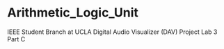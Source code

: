 # Arithmetic_Logic_Unit
IEEE Student Branch at UCLA Digital Audio Visualizer (DAV) Project Lab 3 Part C
